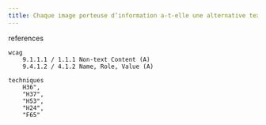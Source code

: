 ```yaml
---
title: Chaque image porteuse d’information a-t-elle une alternative textuelle ?
---
```




references

    wcag
        9.1.1.1 / 1.1.1 Non-text Content (A)
        9.4.1.2 / 4.1.2 Name, Role, Value (A)
        
    techniques
        H36",
        "H37",
        "H53",
        "H24",
        "F65"
